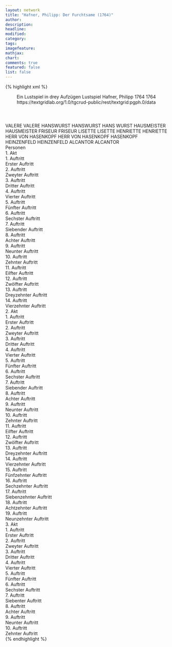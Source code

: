 ```yaml
---
layout: network
title: "Hafner, Philipp: Der Furchtsame (1764)"
author:
description:
headline:
modified:
category:
tags:
imagefeature: 
mathjax: 
chart: 
comments: true
featured: false
list: false
---
```

{% highlight xml %}
<?xml-model href="https://raw.githubusercontent.com/DLiNa/project/master/rules/lina.rnc"?><?xml-model href="https://raw.githubusercontent.com/DLiNa/project/master/rules/lina.sch"?>
<play xmlns="http://lina.digital">
  <header>
    <title>Der Furchtsame</title>
    <subtitle>Ein Lustspiel in drey Aufzügen</subtitle>
    <genretitle>Lustspiel</genretitle>
    <author>Hafner, Philipp</author>
    <date type="print" when="1764">1764</date>
    <date type="premiere" when="1764">1764</date>
    <date type="written"/>
    <source>https://textgridlab.org/1.0/tgcrud-public/rest/textgrid:pgph.0/data</source>
  </header>
  <personae>
    <character>
      <name>VALERE</name>
      <alias xml:id="valere">
        <name>VALERE</name>
      </alias>
    </character>
    <character>
      <name>HANSWURST</name>
      <alias xml:id="hanswurst">
        <name>HANSWURST</name>
      </alias>
      <alias xml:id="hans_wurst">
        <name>HANS WURST</name>
      </alias>
    </character>
    <character>
      <name>HAUSMEISTER</name>
      <alias xml:id="hausmeister">
        <name>HAUSMEISTER</name>
      </alias>
    </character>
    <character>
      <name>FRISEUR</name>
      <alias xml:id="friseur">
        <name>FRISEUR</name>
      </alias>
    </character>
    <character>
      <name>LISETTE</name>
      <alias xml:id="lisette">
        <name>LISETTE</name>
      </alias>
    </character>
    <character>
      <name>HENRIETTE</name>
      <alias xml:id="henriette">
        <name>HENRIETTE</name>
      </alias>
    </character>
    <character>
      <name>HERR VON HASENKOPF</name>
      <alias xml:id="herr_von_hasenkopf">
        <name>HERR VON HASENKOPF</name>
      </alias>
      <alias xml:id="hasenkopf">
        <name>HASENKOPF</name>
      </alias>
    </character>
    <character>
      <name>HEINZENFELD</name>
      <alias xml:id="heinzenfeld">
        <name>HEINZENFELD</name>
      </alias>
    </character>
    <character>
      <name>ALCANTOR</name>
      <alias xml:id="alcantor">
        <name>ALCANTOR</name>
      </alias>
    </character>
  </personae>
  <text>
    <div>
      <head>Personen</head>
    </div>
    <div>
      <head>1. Akt</head>
      <div>
        <head>1. Auftritt</head>
        <div>
          <head>Erster Auftritt</head>
          <sp who="#valere">
            <amount n="17" unit="speech_acts"/>
            <amount n="543" unit="words"/>
            <amount n="5" unit="lines"/>
            <amount n="3114" unit="chars"/>
          </sp>
          <sp who="#hanswurst">
            <amount n="17" unit="speech_acts"/>
            <amount n="921" unit="words"/>
            <amount n="2" unit="lines"/>
            <amount n="5289" unit="chars"/>
          </sp>
        </div>
      </div>
      <div>
        <head>2. Auftritt</head>
        <div>
          <head>Zweyter Auftritt</head>
          <sp who="#hausmeister">
            <amount n="20" unit="speech_acts"/>
            <amount n="425" unit="words"/>
            <amount n="11" unit="lines"/>
            <amount n="2240" unit="chars"/>
          </sp>
          <sp who="#valere">
            <amount n="17" unit="speech_acts"/>
            <amount n="219" unit="words"/>
            <amount n="13" unit="lines"/>
            <amount n="1209" unit="chars"/>
          </sp>
          <sp who="#hanswurst">
            <amount n="5" unit="speech_acts"/>
            <amount n="91" unit="words"/>
            <amount n="2" unit="lines"/>
            <amount n="446" unit="chars"/>
          </sp>
        </div>
      </div>
      <div>
        <head>3. Auftritt</head>
        <div>
          <head>Dritter Auftritt</head>
          <sp who="#hanswurst">
            <amount n="3" unit="speech_acts"/>
            <amount n="76" unit="words"/>
            <amount n="2" unit="lines"/>
            <amount n="427" unit="chars"/>
          </sp>
          <sp who="#valere">
            <amount n="2" unit="speech_acts"/>
            <amount n="55" unit="words"/>
            <amount n="1" unit="lines"/>
            <amount n="276" unit="chars"/>
          </sp>
        </div>
      </div>
      <div>
        <head>4. Auftritt</head>
        <div>
          <head>Vierter Auftritt</head>
          <sp who="#friseur">
            <amount n="9" unit="speech_acts"/>
            <amount n="649" unit="words"/>
            <amount n="4" unit="lines"/>
            <amount n="3753" unit="chars"/>
          </sp>
          <sp who="#valere">
            <amount n="8" unit="speech_acts"/>
            <amount n="127" unit="words"/>
            <amount n="6" unit="lines"/>
            <amount n="724" unit="chars"/>
          </sp>
          <sp who="#hanswurst">
            <amount n="7" unit="speech_acts"/>
            <amount n="134" unit="words"/>
            <amount n="3" unit="lines"/>
            <amount n="780" unit="chars"/>
          </sp>
        </div>
      </div>
      <div>
        <head>5. Auftritt</head>
        <div>
          <head>Fünfter Auftritt</head>
          <sp who="#friseur">
            <amount n="1" unit="speech_acts"/>
            <amount n="167" unit="words"/>
            <amount n="987" unit="chars"/>
          </sp>
        </div>
      </div>
      <div>
        <head>6. Auftritt</head>
        <div>
          <head>Sechster Auftritt</head>
          <sp who="#lisette">
            <amount n="8" unit="speech_acts"/>
            <amount n="218" unit="words"/>
            <amount n="2" unit="lines"/>
            <amount n="1203" unit="chars"/>
          </sp>
          <sp who="#henriette">
            <amount n="6" unit="speech_acts"/>
            <amount n="224" unit="words"/>
            <amount n="3" unit="lines"/>
            <amount n="1254" unit="chars"/>
          </sp>
          <sp who="#herr_von_hasenkopf">
            <amount n="2" unit="speech_acts"/>
            <amount n="35" unit="words"/>
            <amount n="1" unit="lines"/>
            <amount n="165" unit="chars"/>
          </sp>
          <sp who="#hasenkopf">
            <amount n="3" unit="speech_acts"/>
            <amount n="227" unit="words"/>
            <amount n="1303" unit="chars"/>
          </sp>
        </div>
      </div>
      <div>
        <head>7. Auftritt</head>
        <div>
          <head>Siebender Auftritt</head>
          <sp who="#hasenkopf">
            <amount n="2" unit="speech_acts"/>
            <amount n="184" unit="words"/>
            <amount n="981" unit="chars"/>
          </sp>
          <sp who="#henriette">
            <amount n="2" unit="speech_acts"/>
            <amount n="99" unit="words"/>
            <amount n="596" unit="chars"/>
          </sp>
        </div>
      </div>
      <div>
        <head>8. Auftritt</head>
        <div>
          <head>Achter Auftritt</head>
          <sp who="#heinzenfeld">
            <amount n="2" unit="speech_acts"/>
            <amount n="97" unit="words"/>
            <amount n="642" unit="chars"/>
          </sp>
          <sp who="#henriette">
            <amount n="3" unit="speech_acts"/>
            <amount n="40" unit="words"/>
            <amount n="3" unit="lines"/>
            <amount n="228" unit="chars"/>
          </sp>
          <sp who="#lisette">
            <amount n="2" unit="speech_acts"/>
            <amount n="42" unit="words"/>
            <amount n="246" unit="chars"/>
          </sp>
          <sp who="#hasenkopf">
            <amount n="1" unit="speech_acts"/>
            <amount n="48" unit="words"/>
            <amount n="260" unit="chars"/>
          </sp>
        </div>
      </div>
      <div>
        <head>9. Auftritt</head>
        <div>
          <head>Neunter Auftritt</head>
          <sp who="#heinzenfeld">
            <amount n="9" unit="speech_acts"/>
            <amount n="369" unit="words"/>
            <amount n="1" unit="lines"/>
            <amount n="2295" unit="chars"/>
          </sp>
          <sp who="#hasenkopf">
            <amount n="8" unit="speech_acts"/>
            <amount n="593" unit="words"/>
            <amount n="1" unit="lines"/>
            <amount n="3448" unit="chars"/>
          </sp>
        </div>
      </div>
      <div>
        <head>10. Auftritt</head>
        <div>
          <head>Zehnter Auftritt</head>
          <sp who="#hasenkopf">
            <amount n="1" unit="speech_acts"/>
            <amount n="177" unit="words"/>
            <amount n="1005" unit="chars"/>
          </sp>
        </div>
      </div>
      <div>
        <head>11. Auftritt</head>
        <div>
          <head>Eilfter Auftritt</head>
          <sp who="#alcantor">
            <amount n="15" unit="speech_acts"/>
            <amount n="810" unit="words"/>
            <amount n="3" unit="lines"/>
            <amount n="4593" unit="chars"/>
          </sp>
          <sp who="#hasenkopf">
            <amount n="15" unit="speech_acts"/>
            <amount n="409" unit="words"/>
            <amount n="5" unit="lines"/>
            <amount n="2320" unit="chars"/>
          </sp>
        </div>
      </div>
      <div>
        <head>12. Auftritt</head>
        <div>
          <head>Zwölfter Auftritt</head>
          <sp who="#alcantor">
            <amount n="1" unit="speech_acts"/>
            <amount n="154" unit="words"/>
            <amount n="919" unit="chars"/>
          </sp>
        </div>
      </div>
      <div>
        <head>13. Auftritt</head>
        <div>
          <head>Dreyzehnter Auftritt</head>
          <sp who="#friseur">
            <amount n="4" unit="speech_acts"/>
            <amount n="229" unit="words"/>
            <amount n="1280" unit="chars"/>
          </sp>
          <sp who="#alcantor">
            <amount n="3" unit="speech_acts"/>
            <amount n="85" unit="words"/>
            <amount n="1" unit="lines"/>
            <amount n="464" unit="chars"/>
          </sp>
        </div>
      </div>
      <div>
        <head>14. Auftritt</head>
        <div>
          <head>Vierzehnter Auftritt</head>
          <sp who="#alcantor">
            <amount n="1" unit="speech_acts"/>
            <amount n="311" unit="words"/>
            <amount n="1879" unit="chars"/>
          </sp>
        </div>
      </div>
    </div>
    <div>
      <head>2. Akt</head>
      <div>
        <head>1. Auftritt</head>
        <div>
          <head>Erster Auftritt</head>
          <sp who="#alcantor">
            <amount n="1" unit="speech_acts"/>
            <amount n="155" unit="words"/>
            <amount n="891" unit="chars"/>
          </sp>
        </div>
      </div>
      <div>
        <head>2. Auftritt</head>
        <div>
          <head>Zweyter Auftritt</head>
          <sp who="#hanswurst">
            <amount n="1" unit="speech_acts"/>
            <amount n="226" unit="words"/>
            <amount n="1262" unit="chars"/>
          </sp>
        </div>
      </div>
      <div>
        <head>3. Auftritt</head>
        <div>
          <head>Dritter Auftritt</head>
          <sp who="#lisette">
            <amount n="22" unit="speech_acts"/>
            <amount n="624" unit="words"/>
            <amount n="12" unit="lines"/>
            <amount n="3497" unit="chars"/>
          </sp>
          <sp who="#hanswurst">
            <amount n="21" unit="speech_acts"/>
            <amount n="520" unit="words"/>
            <amount n="13" unit="lines"/>
            <amount n="2907" unit="chars"/>
          </sp>
        </div>
      </div>
      <div>
        <head>4. Auftritt</head>
        <div>
          <head>Vierter Auftritt</head>
          <sp who="#hanswurst">
            <amount n="1" unit="speech_acts"/>
            <amount n="118" unit="words"/>
            <amount n="720" unit="chars"/>
          </sp>
        </div>
      </div>
      <div>
        <head>5. Auftritt</head>
        <div>
          <head>Fünfter Auftritt</head>
          <sp who="#valere">
            <amount n="12" unit="speech_acts"/>
            <amount n="223" unit="words"/>
            <amount n="7" unit="lines"/>
            <amount n="1294" unit="chars"/>
          </sp>
          <sp who="#hanswurst">
            <amount n="11" unit="speech_acts"/>
            <amount n="241" unit="words"/>
            <amount n="6" unit="lines"/>
            <amount n="1341" unit="chars"/>
          </sp>
          <sp who="#hans_wurst">
            <amount n="1" unit="speech_acts"/>
            <amount n="68" unit="words"/>
            <amount n="402" unit="chars"/>
          </sp>
        </div>
      </div>
      <div>
        <head>6. Auftritt</head>
        <div>
          <head>Sechster Auftritt</head>
          <sp who="#alcantor">
            <amount n="1" unit="speech_acts"/>
            <amount n="178" unit="words"/>
            <amount n="1134" unit="chars"/>
          </sp>
        </div>
      </div>
      <div>
        <head>7. Auftritt</head>
        <div>
          <head>Siebender Auftritt</head>
          <sp who="#hasenkopf">
            <amount n="12" unit="speech_acts"/>
            <amount n="530" unit="words"/>
            <amount n="5" unit="lines"/>
            <amount n="2951" unit="chars"/>
          </sp>
          <sp who="#hausmeister">
            <amount n="7" unit="speech_acts"/>
            <amount n="134" unit="words"/>
            <amount n="4" unit="lines"/>
            <amount n="753" unit="chars"/>
          </sp>
          <sp who="#henriette">
            <amount n="5" unit="speech_acts"/>
            <amount n="80" unit="words"/>
            <amount n="4" unit="lines"/>
            <amount n="463" unit="chars"/>
          </sp>
          <sp who="#lisette">
            <amount n="3" unit="speech_acts"/>
            <amount n="47" unit="words"/>
            <amount n="2" unit="lines"/>
            <amount n="253" unit="chars"/>
          </sp>
        </div>
      </div>
      <div>
        <head>8. Auftritt</head>
        <div>
          <head>Achter Auftritt</head>
          <sp who="#hasenkopf">
            <amount n="4" unit="speech_acts"/>
            <amount n="111" unit="words"/>
            <amount n="1" unit="lines"/>
            <amount n="676" unit="chars"/>
          </sp>
          <sp who="#heinzenfeld">
            <amount n="3" unit="speech_acts"/>
            <amount n="162" unit="words"/>
            <amount n="1" unit="lines"/>
            <amount n="1066" unit="chars"/>
          </sp>
          <sp who="#henriette">
            <amount n="1" unit="speech_acts"/>
            <amount n="12" unit="words"/>
            <amount n="1" unit="lines"/>
            <amount n="52" unit="chars"/>
          </sp>
        </div>
      </div>
      <div>
        <head>9. Auftritt</head>
        <div>
          <head>Neunter Auftritt</head>
          <sp who="#lisette">
            <amount n="4" unit="speech_acts"/>
            <amount n="170" unit="words"/>
            <amount n="1" unit="lines"/>
            <amount n="959" unit="chars"/>
          </sp>
          <sp who="#hausmeister">
            <amount n="3" unit="speech_acts"/>
            <amount n="35" unit="words"/>
            <amount n="2" unit="lines"/>
            <amount n="170" unit="chars"/>
          </sp>
          <sp who="#henriette">
            <amount n="3" unit="speech_acts"/>
            <amount n="230" unit="words"/>
            <amount n="1" unit="lines"/>
            <amount n="1375" unit="chars"/>
          </sp>
        </div>
      </div>
      <div>
        <head>10. Auftritt</head>
        <div>
          <head>Zehnter Auftritt</head>
          <sp who="#hanswurst">
            <amount n="4" unit="speech_acts"/>
            <amount n="76" unit="words"/>
            <amount n="2" unit="lines"/>
            <amount n="427" unit="chars"/>
          </sp>
          <sp who="#henriette">
            <amount n="3" unit="speech_acts"/>
            <amount n="19" unit="words"/>
            <amount n="3" unit="lines"/>
            <amount n="116" unit="chars"/>
          </sp>
        </div>
      </div>
      <div>
        <head>11. Auftritt</head>
        <div>
          <head>Eilfter Auftritt</head>
          <sp who="#henriette">
            <amount n="1" unit="speech_acts"/>
            <amount n="30" unit="words"/>
            <amount n="187" unit="chars"/>
          </sp>
          <sp who="#lisette">
            <amount n="1" unit="speech_acts"/>
            <amount n="28" unit="words"/>
            <amount n="149" unit="chars"/>
          </sp>
        </div>
      </div>
      <div>
        <head>12. Auftritt</head>
        <div>
          <head>Zwölfter Auftritt</head>
          <sp who="#valere">
            <amount n="9" unit="speech_acts"/>
            <amount n="433" unit="words"/>
            <amount n="2" unit="lines"/>
            <amount n="2574" unit="chars"/>
          </sp>
          <sp who="#henriette">
            <amount n="5" unit="speech_acts"/>
            <amount n="157" unit="words"/>
            <amount n="1" unit="lines"/>
            <amount n="918" unit="chars"/>
          </sp>
          <sp who="#lisette">
            <amount n="4" unit="speech_acts"/>
            <amount n="126" unit="words"/>
            <amount n="702" unit="chars"/>
          </sp>
          <sp who="#hanswurst">
            <amount n="1" unit="speech_acts"/>
            <amount n="7" unit="words"/>
            <amount n="1" unit="lines"/>
            <amount n="41" unit="chars"/>
          </sp>
        </div>
      </div>
      <div>
        <head>13. Auftritt</head>
        <div>
          <head>Dreyzehnter Auftritt</head>
          <sp who="#hanswurst">
            <amount n="1" unit="speech_acts"/>
            <amount n="155" unit="words"/>
            <amount n="876" unit="chars"/>
          </sp>
        </div>
      </div>
      <div>
        <head>14. Auftritt</head>
        <div>
          <head>Vierzehnter Auftritt</head>
          <sp who="#alcantor">
            <amount n="2" unit="speech_acts"/>
            <amount n="181" unit="words"/>
            <amount n="993" unit="chars"/>
          </sp>
          <sp who="#friseur">
            <amount n="1" unit="speech_acts"/>
            <amount n="27" unit="words"/>
            <amount n="159" unit="chars"/>
          </sp>
        </div>
      </div>
      <div>
        <head>15. Auftritt</head>
        <div>
          <head>Fünfzehnter Auftritt</head>
          <sp who="#hanswurst">
            <amount n="5" unit="speech_acts"/>
            <amount n="281" unit="words"/>
            <amount n="1" unit="lines"/>
            <amount n="1527" unit="chars"/>
          </sp>
          <sp who="#friseur">
            <amount n="5" unit="speech_acts"/>
            <amount n="420" unit="words"/>
            <amount n="2" unit="lines"/>
            <amount n="2315" unit="chars"/>
          </sp>
        </div>
      </div>
      <div>
        <head>16. Auftritt</head>
        <div>
          <head>Sechzehnter Auftritt</head>
          <sp who="#hausmeister">
            <amount n="2" unit="speech_acts"/>
            <amount n="38" unit="words"/>
            <amount n="1" unit="lines"/>
            <amount n="178" unit="chars"/>
          </sp>
          <sp who="#friseur">
            <amount n="1" unit="speech_acts"/>
            <amount n="15" unit="words"/>
            <amount n="1" unit="lines"/>
            <amount n="84" unit="chars"/>
          </sp>
          <sp who="#hanswurst">
            <amount n="1" unit="speech_acts"/>
            <amount n="30" unit="words"/>
            <amount n="168" unit="chars"/>
          </sp>
        </div>
      </div>
      <div>
        <head>17. Auftritt</head>
        <div>
          <head>Siebenzehnter Auftritt</head>
          <sp who="#heinzenfeld">
            <amount n="2" unit="speech_acts"/>
            <amount n="42" unit="words"/>
            <amount n="1" unit="lines"/>
            <amount n="254" unit="chars"/>
          </sp>
          <sp who="#hanswurst">
            <amount n="2" unit="speech_acts"/>
            <amount n="45" unit="words"/>
            <amount n="237" unit="chars"/>
          </sp>
        </div>
      </div>
      <div>
        <head>18. Auftritt</head>
        <div>
          <head>Achtzehnter Auftritt</head>
          <sp who="#valere">
            <amount n="2" unit="speech_acts"/>
            <amount n="40" unit="words"/>
            <amount n="1" unit="lines"/>
            <amount n="208" unit="chars"/>
          </sp>
          <sp who="#hanswurst">
            <amount n="2" unit="speech_acts"/>
            <amount n="43" unit="words"/>
            <amount n="1" unit="lines"/>
            <amount n="208" unit="chars"/>
          </sp>
          <sp who="#hausmeister">
            <amount n="1" unit="speech_acts"/>
            <amount n="18" unit="words"/>
            <amount n="1" unit="lines"/>
            <amount n="92" unit="chars"/>
          </sp>
        </div>
      </div>
      <div>
        <head>19. Auftritt</head>
        <div>
          <head>Neunzehnter Auftritt</head>
          <sp who="#alcantor">
            <amount n="2" unit="speech_acts"/>
            <amount n="54" unit="words"/>
            <amount n="1" unit="lines"/>
            <amount n="275" unit="chars"/>
          </sp>
          <sp who="#hasenkopf">
            <amount n="7" unit="speech_acts"/>
            <amount n="127" unit="words"/>
            <amount n="5" unit="lines"/>
            <amount n="694" unit="chars"/>
          </sp>
          <sp who="#valere">
            <amount n="3" unit="speech_acts"/>
            <amount n="42" unit="words"/>
            <amount n="2" unit="lines"/>
            <amount n="243" unit="chars"/>
          </sp>
          <sp who="#heinzenfeld">
            <amount n="2" unit="speech_acts"/>
            <amount n="28" unit="words"/>
            <amount n="2" unit="lines"/>
            <amount n="167" unit="chars"/>
          </sp>
          <sp who="#hanswurst">
            <amount n="3" unit="speech_acts"/>
            <amount n="45" unit="words"/>
            <amount n="2" unit="lines"/>
            <amount n="247" unit="chars"/>
          </sp>
          <sp who="#friseur">
            <amount n="2" unit="speech_acts"/>
            <amount n="26" unit="words"/>
            <amount n="1" unit="lines"/>
            <amount n="153" unit="chars"/>
          </sp>
          <sp who="#hausmeister">
            <amount n="3" unit="speech_acts"/>
            <amount n="21" unit="words"/>
            <amount n="3" unit="lines"/>
            <amount n="108" unit="chars"/>
          </sp>
        </div>
      </div>
    </div>
    <div>
      <head>3. Akt</head>
      <div>
        <head>1. Auftritt</head>
        <div>
          <head>Erster Auftritt</head>
          <sp who="#valere">
            <amount n="14" unit="speech_acts"/>
            <amount n="620" unit="words"/>
            <amount n="5" unit="lines"/>
            <amount n="3503" unit="chars"/>
          </sp>
          <sp who="#hanswurst">
            <amount n="13" unit="speech_acts"/>
            <amount n="587" unit="words"/>
            <amount n="3" unit="lines"/>
            <amount n="3200" unit="chars"/>
          </sp>
        </div>
      </div>
      <div>
        <head>2. Auftritt</head>
        <div>
          <head>Zweyter Auftritt</head>
          <sp who="#lisette">
            <amount n="2" unit="speech_acts"/>
            <amount n="99" unit="words"/>
            <amount n="533" unit="chars"/>
          </sp>
          <sp who="#valere">
            <amount n="1" unit="speech_acts"/>
            <amount n="17" unit="words"/>
            <amount n="1" unit="lines"/>
            <amount n="100" unit="chars"/>
          </sp>
          <sp who="#hanswurst">
            <amount n="1" unit="speech_acts"/>
            <amount n="28" unit="words"/>
            <amount n="140" unit="chars"/>
          </sp>
        </div>
      </div>
      <div>
        <head>3. Auftritt</head>
        <div>
          <head>Dritter Auftritt</head>
          <sp who="#alcantor">
            <amount n="1" unit="speech_acts"/>
            <amount n="219" unit="words"/>
            <amount n="1323" unit="chars"/>
          </sp>
        </div>
      </div>
      <div>
        <head>4. Auftritt</head>
        <div>
          <head>Vierter Auftritt</head>
          <sp who="#hausmeister">
            <amount n="1" unit="speech_acts"/>
            <amount n="245" unit="words"/>
            <amount n="1338" unit="chars"/>
          </sp>
        </div>
      </div>
      <div>
        <head>5. Auftritt</head>
        <div>
          <head>Fünfter Auftritt</head>
          <sp who="#friseur">
            <amount n="2" unit="speech_acts"/>
            <amount n="166" unit="words"/>
            <amount n="982" unit="chars"/>
          </sp>
          <sp who="#alcantor">
            <amount n="1" unit="speech_acts"/>
            <amount n="74" unit="words"/>
            <amount n="431" unit="chars"/>
          </sp>
        </div>
      </div>
      <div>
        <head>6. Auftritt</head>
        <div>
          <head>Sechster Auftritt</head>
          <sp who="#hasenkopf">
            <amount n="4" unit="speech_acts"/>
            <amount n="88" unit="words"/>
            <amount n="1" unit="lines"/>
            <amount n="505" unit="chars"/>
          </sp>
          <sp who="#heinzenfeld">
            <amount n="3" unit="speech_acts"/>
            <amount n="70" unit="words"/>
            <amount n="1" unit="lines"/>
            <amount n="451" unit="chars"/>
          </sp>
          <sp who="#hausmeister">
            <amount n="3" unit="speech_acts"/>
            <amount n="53" unit="words"/>
            <amount n="2" unit="lines"/>
            <amount n="285" unit="chars"/>
          </sp>
          <sp who="#henriette">
            <amount n="1" unit="speech_acts"/>
            <amount n="7" unit="words"/>
            <amount n="1" unit="lines"/>
            <amount n="35" unit="chars"/>
          </sp>
        </div>
      </div>
      <div>
        <head>7. Auftritt</head>
        <div>
          <head>Siebenter Auftritt</head>
          <sp who="#henriette">
            <amount n="13" unit="speech_acts"/>
            <amount n="191" unit="words"/>
            <amount n="8" unit="lines"/>
            <amount n="1039" unit="chars"/>
          </sp>
          <sp who="#lisette">
            <amount n="20" unit="speech_acts"/>
            <amount n="291" unit="words"/>
            <amount n="17" unit="lines"/>
            <amount n="1597" unit="chars"/>
          </sp>
          <sp who="#hasenkopf">
            <amount n="23" unit="speech_acts"/>
            <amount n="790" unit="words"/>
            <amount n="7" unit="lines"/>
            <amount n="4416" unit="chars"/>
          </sp>
          <sp who="#hausmeister">
            <amount n="11" unit="speech_acts"/>
            <amount n="174" unit="words"/>
            <amount n="8" unit="lines"/>
            <amount n="919" unit="chars"/>
          </sp>
        </div>
      </div>
      <div>
        <head>8. Auftritt</head>
        <div>
          <head>Achter Auftritt</head>
          <sp who="#hasenkopf">
            <amount n="2" unit="speech_acts"/>
            <amount n="29" unit="words"/>
            <amount n="1" unit="lines"/>
            <amount n="180" unit="chars"/>
          </sp>
          <sp who="#hausmeister">
            <amount n="1" unit="speech_acts"/>
            <amount n="20" unit="words"/>
            <amount n="121" unit="chars"/>
          </sp>
          <sp who="#hanswurst">
            <amount n="1" unit="speech_acts"/>
            <amount n="65" unit="words"/>
            <amount n="392" unit="chars"/>
          </sp>
          <sp who="#hasenkopf #hausmeister">
            <amount n="1" unit="speech_acts"/>
            <amount n="1" unit="words"/>
            <amount n="1" unit="lines"/>
            <amount n="6" unit="chars"/>
          </sp>
        </div>
      </div>
      <div>
        <head>9. Auftritt</head>
        <div>
          <head>Neunter Auftritt</head>
          <sp who="#heinzenfeld">
            <amount n="4" unit="speech_acts"/>
            <amount n="27" unit="words"/>
            <amount n="4" unit="lines"/>
            <amount n="167" unit="chars"/>
          </sp>
          <sp who="#hasenkopf">
            <amount n="4" unit="speech_acts"/>
            <amount n="39" unit="words"/>
            <amount n="3" unit="lines"/>
            <amount n="217" unit="chars"/>
          </sp>
          <sp who="#hausmeister">
            <amount n="2" unit="speech_acts"/>
            <amount n="6" unit="words"/>
            <amount n="2" unit="lines"/>
            <amount n="28" unit="chars"/>
          </sp>
        </div>
      </div>
      <div>
        <head>10. Auftritt</head>
        <div>
          <head>Zehnter Auftritt</head>
          <sp who="#alcantor">
            <amount n="12" unit="speech_acts"/>
            <amount n="892" unit="words"/>
            <amount n="2" unit="lines"/>
            <amount n="5354" unit="chars"/>
          </sp>
          <sp who="#valere">
            <amount n="9" unit="speech_acts"/>
            <amount n="252" unit="words"/>
            <amount n="4" unit="lines"/>
            <amount n="1540" unit="chars"/>
          </sp>
          <sp who="#hanswurst">
            <amount n="15" unit="speech_acts"/>
            <amount n="406" unit="words"/>
            <amount n="9" unit="lines"/>
            <amount n="2253" unit="chars"/>
          </sp>
          <sp who="#hasenkopf">
            <amount n="25" unit="speech_acts"/>
            <amount n="785" unit="words"/>
            <amount n="9" unit="lines"/>
            <amount n="4499" unit="chars"/>
          </sp>
          <sp who="#henriette">
            <amount n="8" unit="speech_acts"/>
            <amount n="404" unit="words"/>
            <amount n="3" unit="lines"/>
            <amount n="2428" unit="chars"/>
          </sp>
          <sp who="#heinzenfeld">
            <amount n="5" unit="speech_acts"/>
            <amount n="111" unit="words"/>
            <amount n="2" unit="lines"/>
            <amount n="666" unit="chars"/>
          </sp>
          <sp who="#lisette">
            <amount n="3" unit="speech_acts"/>
            <amount n="56" unit="words"/>
            <amount n="2" unit="lines"/>
            <amount n="316" unit="chars"/>
          </sp>
          <sp who="#friseur">
            <amount n="3" unit="speech_acts"/>
            <amount n="50" unit="words"/>
            <amount n="2" unit="lines"/>
            <amount n="303" unit="chars"/>
          </sp>
          <sp who="#hausmeister">
            <amount n="1" unit="speech_acts"/>
            <amount n="87" unit="words"/>
            <amount n="505" unit="chars"/>
          </sp>
        </div>
      </div>
    </div>
  </text>
</play>
{% endhighlight %}